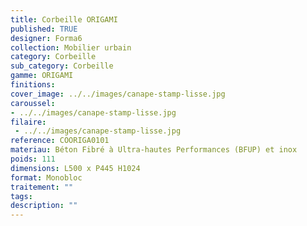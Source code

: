 ```yaml
---
title: Corbeille ORIGAMI 
published: TRUE
designer: Forma6
collection: Mobilier urbain
category: Corbeille
sub_category: Corbeille
gamme: ORIGAMI
finitions: 
cover_image: ../../images/canape-stamp-lisse.jpg
caroussel: 
- ../../images/canape-stamp-lisse.jpg
filaire: 
 - ../../images/canape-stamp-lisse.jpg
reference: COORIGA0101
materiau: Béton Fibré à Ultra-hautes Performances (BFUP) et inox
poids: 111
dimensions: L500 x P445 H1024
format: Monobloc
traitement: ""
tags: 
description: ""
---
```

